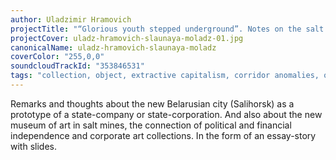 ```yaml
---
author: Uladzimir Hramovich
projectTitle: "“Glorious youth stepped underground”. Notes on the salt galleries as museums of the corporation-state"
projectCover: uladz-hramovich-slaunaya-moladz-01.jpg
canonicalName: uladz-hramovich-slaunaya-moladz
coverColor: "255,0,0"
soundcloudTrackId: "353846531"
tags: "collection, object, extractive capitalism, corridor anomalies, outsourcing, national academy of sciences as witch, places of transparency, htp, great stone"
---
```


Remarks and thoughts about the new Belarusian city (Salihorsk) as a prototype of a state-company or state-corporation. And also about the new museum of art in salt mines, the connection of political and financial independence and corporate art collections.
In the form of an essay-story with slides.
